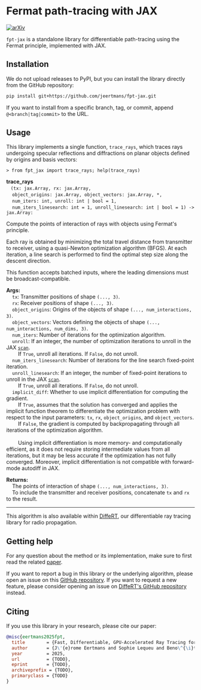 # Fermat path-tracing with JAX

[![arXiv](https://img.shields.io/badge/arXiv-1234.56789-b31b1b.svg)](https://arxiv.org/abs/1234.56789)

`fpt-jax` is a standalone library for differentiable path-tracing using the Fermat principle, implemented with JAX.

## Installation

We do not upload releases to PyPI, but you can install the library directly from the GitHub repository:

```bash
pip install git+https://github.com/jeertmans/fpt-jax.git
```

If you want to install from a specific branch, tag, or commit, append `@<branch|tag|commit>` to the URL.

## Usage

This library implements a single function, `trace_rays`, which traces rays undergoing specular reflections and diffractions on planar objects defined by origins and basis vectors:

```
> from fpt_jax import trace_rays; help(trace_rays)
```

**trace_rays**<br>
&nbsp;&nbsp;&nbsp;`(tx: jax.Array, rx: jax.Array,`<br>
&nbsp;&nbsp;&nbsp;&nbsp;`object_origins: jax.Array, object_vectors: jax.Array, *,`<br>
&nbsp;&nbsp;&nbsp;&nbsp;`num_iters: int, unroll: int | bool = 1,`<br>
&nbsp;&nbsp;&nbsp;&nbsp;`num_iters_linesearch: int = 1, unroll_linesearch: int | bool = 1) -> jax.Array:`<br>

Compute the points of interaction of rays with objects using Fermat's principle.

Each ray is obtained by minimizing the total travel distance from transmitter to receiver,
using a quasi-Newton optimization algorithm (BFGS). At each iteration, a line search is performed
to find the optimal step size along the descent direction.

This function accepts batched inputs, where the leading dimensions must be broadcast-compatible.

**Args:**<br>
&nbsp;&nbsp;&nbsp;&nbsp;`tx`: Transmitter positions of shape `(..., 3)`.<br>
&nbsp;&nbsp;&nbsp;&nbsp;`rx`: Receiver positions of shape `(..., 3)`.<br>
&nbsp;&nbsp;&nbsp;&nbsp;`object_origins`: Origins of the objects of shape `(..., num_interactions, 3)`.<br>
&nbsp;&nbsp;&nbsp;&nbsp;`object_vectors`: Vectors defining the objects of shape `(..., num_interactions, num_dims, 3)`.<br>
&nbsp;&nbsp;&nbsp;&nbsp;`num_iters`: Number of iterations for the optimization algorithm.<br>
&nbsp;&nbsp;&nbsp;&nbsp;`unroll`: If an integer, the number of optimization iterations to unroll in the JAX [`scan`](https://docs.jax.dev/en/latest/_autosummary/jax.lax.scan.html).<br>
&nbsp;&nbsp;&nbsp;&nbsp;&nbsp;&nbsp;&nbsp;&nbsp;If `True`, unroll all iterations. If `False`, do not unroll.<br>
&nbsp;&nbsp;&nbsp;&nbsp;`num_iters_linesearch`: Number of iterations for the line search fixed-point iteration.<br>
&nbsp;&nbsp;&nbsp;&nbsp;`unroll_linesearch`: If an integer, the number of fixed-point iterations to unroll in the JAX [`scan`](https://docs.jax.dev/en/latest/_autosummary/jax.lax.scan.html).<br>
&nbsp;&nbsp;&nbsp;&nbsp;&nbsp;&nbsp;&nbsp;&nbsp;If `True`, unroll all iterations. If `False`, do not unroll.<br>
&nbsp;&nbsp;&nbsp;&nbsp;`implicit_diff`: Whether to use implicit differentiation for computing the gradient.<br>
&nbsp;&nbsp;&nbsp;&nbsp;&nbsp;&nbsp;&nbsp;&nbsp;If `True`, assumes that the solution has converged and applies the implicit function theorem to differentiate the optimization problem with respect to the input parameters: `tx`, `rx`, `object_origins`, and `object_vectors`.<br>
&nbsp;&nbsp;&nbsp;&nbsp;&nbsp;&nbsp;&nbsp;&nbsp;If `False`, the gradient is computed by backpropagating through all iterations of the optimization algorithm.<br>
<br>
&nbsp;&nbsp;&nbsp;&nbsp;&nbsp;&nbsp;&nbsp;&nbsp;Using implicit differentiation is more memory- and computationally efficient, as it does not require storing intermediate values from all iterations, but it may be less accurate if the optimization has not fully converged. Moreover, implicit differentiation is not compatible with forward-mode autodiff in JAX.<br>

**Returns:**<br>
&nbsp;&nbsp;&nbsp;&nbsp;The points of interaction of shape `(..., num_interactions, 3)`.<br>
&nbsp;&nbsp;&nbsp;&nbsp;To include the transmitter and receiver positions, concatenate `tx` and `rx` to the result.<br>

---

This algorithm is also available within [DiffeRT](https://github.com/jeertmans/DiffeRT), our differentiable ray tracing library for radio propagation.

## Getting help

For any question about the method or its implementation, make sure to first read the related [paper](https://arxiv.org/abs/2306.14822).

If you want to report a bug in this library or the underlying algorithm, please open an issue on this [GitHub repository](https://github.com/jeertmans/fpt-jax/issues). If you want to request a new feature, please consider opening an issue on [DiffeRT's GitHub repository](https://github.com/jeertmans/DiffeRT) instead.

## Citing

If you use this library in your research, please cite our paper:

```bibtex
@misc{eertmans2025fpt,
  title        = {Fast, Differentiable, GPU-Accelerated Ray Tracing for Multiple Diffraction and Reflection Paths},
  author       = {J\'{e}rome Eertmans and Sophie Lequeu and Beno\^{\i}t Legat and Laurent Jacques and Claude Oestges},
  year         = 2025,
  url          = {TODO},
  eprint       = {TODO},
  archiveprefix = {TODO},
  primaryclass = {TODO}
}
```
